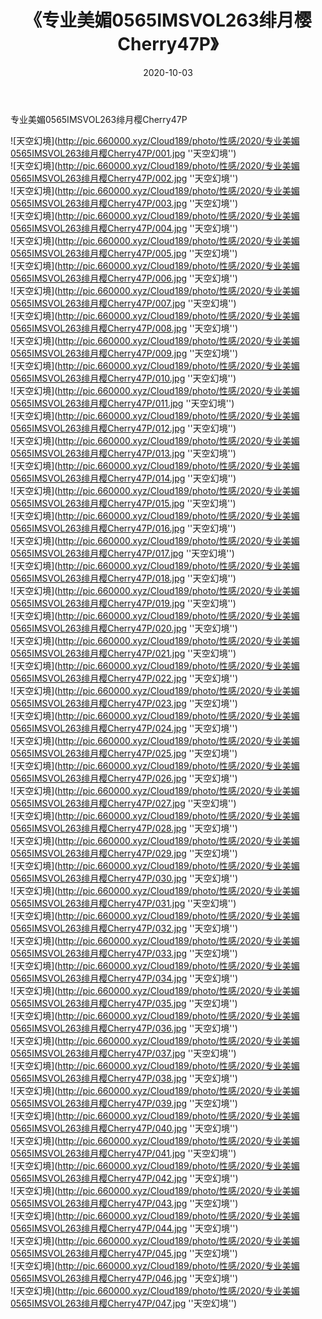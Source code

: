 ﻿---
layout: post
title:  《专业美媚0565IMSVOL263绯月樱Cherry47P》
date:   2020-10-03
img: http://pic.660000.xyz/Cloud189/photo/性感/2020/专业美媚0565IMSVOL263绯月樱Cherry47P/000.jpg
categories: [美女, 性感, 泳衣]
---

专业美媚0565IMSVOL263绯月樱Cherry47P



![天空幻境](http://pic.660000.xyz/Cloud189/photo/性感/2020/专业美媚0565IMSVOL263绯月樱Cherry47P/001.jpg ''天空幻境'') <br>
![天空幻境](http://pic.660000.xyz/Cloud189/photo/性感/2020/专业美媚0565IMSVOL263绯月樱Cherry47P/002.jpg ''天空幻境'') <br>
![天空幻境](http://pic.660000.xyz/Cloud189/photo/性感/2020/专业美媚0565IMSVOL263绯月樱Cherry47P/003.jpg ''天空幻境'') <br>
![天空幻境](http://pic.660000.xyz/Cloud189/photo/性感/2020/专业美媚0565IMSVOL263绯月樱Cherry47P/004.jpg ''天空幻境'') <br>
![天空幻境](http://pic.660000.xyz/Cloud189/photo/性感/2020/专业美媚0565IMSVOL263绯月樱Cherry47P/005.jpg ''天空幻境'') <br>
![天空幻境](http://pic.660000.xyz/Cloud189/photo/性感/2020/专业美媚0565IMSVOL263绯月樱Cherry47P/006.jpg ''天空幻境'') <br>
![天空幻境](http://pic.660000.xyz/Cloud189/photo/性感/2020/专业美媚0565IMSVOL263绯月樱Cherry47P/007.jpg ''天空幻境'') <br>
![天空幻境](http://pic.660000.xyz/Cloud189/photo/性感/2020/专业美媚0565IMSVOL263绯月樱Cherry47P/008.jpg ''天空幻境'') <br>
![天空幻境](http://pic.660000.xyz/Cloud189/photo/性感/2020/专业美媚0565IMSVOL263绯月樱Cherry47P/009.jpg ''天空幻境'') <br>
![天空幻境](http://pic.660000.xyz/Cloud189/photo/性感/2020/专业美媚0565IMSVOL263绯月樱Cherry47P/010.jpg ''天空幻境'') <br>
![天空幻境](http://pic.660000.xyz/Cloud189/photo/性感/2020/专业美媚0565IMSVOL263绯月樱Cherry47P/011.jpg ''天空幻境'') <br>
![天空幻境](http://pic.660000.xyz/Cloud189/photo/性感/2020/专业美媚0565IMSVOL263绯月樱Cherry47P/012.jpg ''天空幻境'') <br>
![天空幻境](http://pic.660000.xyz/Cloud189/photo/性感/2020/专业美媚0565IMSVOL263绯月樱Cherry47P/013.jpg ''天空幻境'') <br>
![天空幻境](http://pic.660000.xyz/Cloud189/photo/性感/2020/专业美媚0565IMSVOL263绯月樱Cherry47P/014.jpg ''天空幻境'') <br>
![天空幻境](http://pic.660000.xyz/Cloud189/photo/性感/2020/专业美媚0565IMSVOL263绯月樱Cherry47P/015.jpg ''天空幻境'') <br>
![天空幻境](http://pic.660000.xyz/Cloud189/photo/性感/2020/专业美媚0565IMSVOL263绯月樱Cherry47P/016.jpg ''天空幻境'') <br>
![天空幻境](http://pic.660000.xyz/Cloud189/photo/性感/2020/专业美媚0565IMSVOL263绯月樱Cherry47P/017.jpg ''天空幻境'') <br>
![天空幻境](http://pic.660000.xyz/Cloud189/photo/性感/2020/专业美媚0565IMSVOL263绯月樱Cherry47P/018.jpg ''天空幻境'') <br>
![天空幻境](http://pic.660000.xyz/Cloud189/photo/性感/2020/专业美媚0565IMSVOL263绯月樱Cherry47P/019.jpg ''天空幻境'') <br>
![天空幻境](http://pic.660000.xyz/Cloud189/photo/性感/2020/专业美媚0565IMSVOL263绯月樱Cherry47P/020.jpg ''天空幻境'') <br>
![天空幻境](http://pic.660000.xyz/Cloud189/photo/性感/2020/专业美媚0565IMSVOL263绯月樱Cherry47P/021.jpg ''天空幻境'') <br>
![天空幻境](http://pic.660000.xyz/Cloud189/photo/性感/2020/专业美媚0565IMSVOL263绯月樱Cherry47P/022.jpg ''天空幻境'') <br>
![天空幻境](http://pic.660000.xyz/Cloud189/photo/性感/2020/专业美媚0565IMSVOL263绯月樱Cherry47P/023.jpg ''天空幻境'') <br>
![天空幻境](http://pic.660000.xyz/Cloud189/photo/性感/2020/专业美媚0565IMSVOL263绯月樱Cherry47P/024.jpg ''天空幻境'') <br>
![天空幻境](http://pic.660000.xyz/Cloud189/photo/性感/2020/专业美媚0565IMSVOL263绯月樱Cherry47P/025.jpg ''天空幻境'') <br>
![天空幻境](http://pic.660000.xyz/Cloud189/photo/性感/2020/专业美媚0565IMSVOL263绯月樱Cherry47P/026.jpg ''天空幻境'') <br>
![天空幻境](http://pic.660000.xyz/Cloud189/photo/性感/2020/专业美媚0565IMSVOL263绯月樱Cherry47P/027.jpg ''天空幻境'') <br>
![天空幻境](http://pic.660000.xyz/Cloud189/photo/性感/2020/专业美媚0565IMSVOL263绯月樱Cherry47P/028.jpg ''天空幻境'') <br>
![天空幻境](http://pic.660000.xyz/Cloud189/photo/性感/2020/专业美媚0565IMSVOL263绯月樱Cherry47P/029.jpg ''天空幻境'') <br>
![天空幻境](http://pic.660000.xyz/Cloud189/photo/性感/2020/专业美媚0565IMSVOL263绯月樱Cherry47P/030.jpg ''天空幻境'') <br>
![天空幻境](http://pic.660000.xyz/Cloud189/photo/性感/2020/专业美媚0565IMSVOL263绯月樱Cherry47P/031.jpg ''天空幻境'') <br>
![天空幻境](http://pic.660000.xyz/Cloud189/photo/性感/2020/专业美媚0565IMSVOL263绯月樱Cherry47P/032.jpg ''天空幻境'') <br>
![天空幻境](http://pic.660000.xyz/Cloud189/photo/性感/2020/专业美媚0565IMSVOL263绯月樱Cherry47P/033.jpg ''天空幻境'') <br>
![天空幻境](http://pic.660000.xyz/Cloud189/photo/性感/2020/专业美媚0565IMSVOL263绯月樱Cherry47P/034.jpg ''天空幻境'') <br>
![天空幻境](http://pic.660000.xyz/Cloud189/photo/性感/2020/专业美媚0565IMSVOL263绯月樱Cherry47P/035.jpg ''天空幻境'') <br>
![天空幻境](http://pic.660000.xyz/Cloud189/photo/性感/2020/专业美媚0565IMSVOL263绯月樱Cherry47P/036.jpg ''天空幻境'') <br>
![天空幻境](http://pic.660000.xyz/Cloud189/photo/性感/2020/专业美媚0565IMSVOL263绯月樱Cherry47P/037.jpg ''天空幻境'') <br>
![天空幻境](http://pic.660000.xyz/Cloud189/photo/性感/2020/专业美媚0565IMSVOL263绯月樱Cherry47P/038.jpg ''天空幻境'') <br>
![天空幻境](http://pic.660000.xyz/Cloud189/photo/性感/2020/专业美媚0565IMSVOL263绯月樱Cherry47P/039.jpg ''天空幻境'') <br>
![天空幻境](http://pic.660000.xyz/Cloud189/photo/性感/2020/专业美媚0565IMSVOL263绯月樱Cherry47P/040.jpg ''天空幻境'') <br>
![天空幻境](http://pic.660000.xyz/Cloud189/photo/性感/2020/专业美媚0565IMSVOL263绯月樱Cherry47P/041.jpg ''天空幻境'') <br>
![天空幻境](http://pic.660000.xyz/Cloud189/photo/性感/2020/专业美媚0565IMSVOL263绯月樱Cherry47P/042.jpg ''天空幻境'') <br>
![天空幻境](http://pic.660000.xyz/Cloud189/photo/性感/2020/专业美媚0565IMSVOL263绯月樱Cherry47P/043.jpg ''天空幻境'') <br>
![天空幻境](http://pic.660000.xyz/Cloud189/photo/性感/2020/专业美媚0565IMSVOL263绯月樱Cherry47P/044.jpg ''天空幻境'') <br>
![天空幻境](http://pic.660000.xyz/Cloud189/photo/性感/2020/专业美媚0565IMSVOL263绯月樱Cherry47P/045.jpg ''天空幻境'') <br>
![天空幻境](http://pic.660000.xyz/Cloud189/photo/性感/2020/专业美媚0565IMSVOL263绯月樱Cherry47P/046.jpg ''天空幻境'') <br>
![天空幻境](http://pic.660000.xyz/Cloud189/photo/性感/2020/专业美媚0565IMSVOL263绯月樱Cherry47P/047.jpg ''天空幻境'') <br>